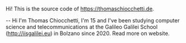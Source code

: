 Hi! This is the source code of https://thomaschiocchetti.de.

--
Hi I'm Thomas Chiocchetti, I'm 15 and I've been studying computer science and telecommunications at the Galileo Galilei School (http://iisgalilei.eu) in Bolzano since 2020. Read more on website.
